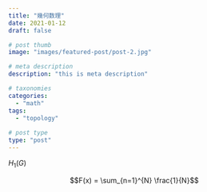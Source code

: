 ```yaml
---
title: "幾何数理"
date: 2021-01-12
draft: false

# post thumb
image: "images/featured-post/post-2.jpg"

# meta description
description: "this is meta description"

# taxonomies
categories: 
  - "math"
tags:
  - "topology"
  
# post type
type: "post"
---
```


$H_1(G)$ 

$$F(x) = \sum_{n=1}^{N} \frac{1}{N}$$

